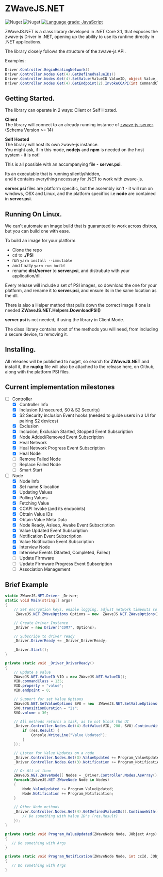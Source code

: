 # ZWaveJS.NET

![Nuget](https://img.shields.io/static/v1?label=license&message=MIT&color=green)
![Nuget](https://img.shields.io/nuget/v/zwavejs.net)
[![Language grade: JavaScript](https://img.shields.io/lgtm/grade/javascript/g/zwave-js/ZWaveJS.NET.svg?logo=lgtm&logoWidth=18)](https://lgtm.com/projects/g/zwave-js/ZWaveJS.NET/context:javascript)


ZWaveJS.NET is a class library developed in .NET Core 3.1, that exposes the zwave-js Driver in .NET, opening up the ability to use its runtime directly in .NET applications.  

The library closely follows the structure of the zwave-js API. 

Examples:  

```c#
Driver.Controller.BeginHealingNetwork()
Driver.Controller.Nodes.Get(4).GetDefinedValueIDs()
Driver.Controller.Nodes.Get(4).SetValue(ValueID ValueID, object Value, SetValueOptions Options = null)
Driver.Controller.Nodes.Get(4).GetEndpoint(2).InvokeCCAPI(int CommandClass, string Method, params object[] Params)
```  

## Getting Started.

The library can operate in 2 ways: Client or Self Hosted.  

**Client**  
The library will connect to an already running instance of [zwave-js-server](https://github.com/zwave-js/zwave-js-server). (Schema Version >= 14)

**Self Hosted**  
The library will host its own zwave-js instance.  
You might ask, if in this mode, **nodejs** and **npm** is needed on the host system - it is not!

This is all possible with an accompanying file - **server.psi**.

Its an executable that is running silently/hidden,  
and it contains everything necessary for .NET to work with zwave-js.  

**server.psi** files are platform specific, but the assembly isn't - it will run on windows, OSX and Linux, and the platform specifics i.e **node** are contained in **server.psi**.

## Running On Linux.
We can't automate an image build that is guaranteed to work across distros, but you can build one with ease.  

To build an image for your platform:
 - Clone the repo
 - cd to **./PSI**
 - run `yarn install --immutable`
 - and finally `yarn run build`
 - rename **dist/server** to **server.psi**, and distrubute with your application/dll.

Every release will include a set of PSI images, so download the one for your platform, and rename it to **server.psi**, and ensure its in the same location as the dll.

There is also a Helper method that pulls down the correct image if one is needed **ZWaveJS.NET.Helpers.DownloadPSI()**  

**server.psi** is not needed, if using the library in Client Mode.

The class library contains most of the methods you will need, from including a secure device, to removing it.

## Installing.

All releases will be published to nuget, so search for **ZWaveJS.NET** and install it, the **nupkg** file will also be attached to the release here, on Github, along with the platform PSI files.

## Current implementation milestones 

 - [ ] Controller
   - [x] Controller Info
   - [x] Inclusion (Unsecured, S0 & S2 Security)
   - [x] S2 Security inclusion Event hooks (needed to guide users in a UI for pairing S2 devices)
   - [x] Exclusion
   - [x] Inclusion, Exclusion Started, Stopped Event Subscription
   - [x] Node Added/Removed Event Subscription
   - [x] Heal Network
   - [x] Heal Network Progress Event Subscription
   - [x] Heal Node
   - [ ] Remove Failed Node
   - [ ] Replace Failed Node
   - [ ] Smart Start

 - [ ] Node
   - [x] Node Info
   - [x] Set name & location
   - [x] Updating Values
   - [x] Polling Values
   - [x] Fetching Value
   - [x] CCAPI Invoke (and its endpoints)
   - [x] Obtain Value IDs
   - [x] Obtain Value Meta Data
   - [x] Node Ready, Asleep, Awake Event Subscription
   - [x] Value Updated Event Subscription
   - [x] Notification Event Subscription
   - [x] Value Notification Event Subscription
   - [x] Interview Node
   - [x] Interview Events (Started, Completed, Failed)
   - [ ] Update Firmware
   - [ ] Update Firmware Progress Event Subscription
   - [ ] Association Management
  
  ## Brief Example
```c#
static ZWaveJS.NET.Driver _Driver;
static void Main(string[] args)
{
    // Set encryption keys, enable logging, adjust network timeouts so on and so forth.
     ZWaveJS.NET.ZWaveOptions Options = new  ZWaveJS.NET.ZWaveOptions();

    // Create Driver Instance
    _Driver = new Driver("COM7", Options);

    // Subscribe to driver ready
    _Driver.DriverReady += _Driver_DriverReady;
   
    _Driver.Start();
}

private static void _Driver_DriverReady()
{
    // Update a value
    ZWaveJS.NET.ValueID VID = new ZWaveJS.NET.ValueID();
    VID.commandClass = 135;
    VID.property = "value";
    VID.endpoint = 0;

    // Support for set Value Options
    ZWaveJS.NET.SetValueOptions SVO = new  ZWaveJS.NET.SetValueOptions();
    SVO.transitionDuration = "2s";
    SVO.volume = 30;

    // All methods returns a task, as to not block the UI
    _Driver.Controller.Nodes.Get(4).SetValue(VID, 200, SVO).ContinueWith((res) => {
        if (res.Result) {
            Console.WriteLine("Value Updated");
        }
    });

    // Listen for Value Updates on a node
    _Driver.Controller.Nodes.Get(3).ValueUpdated += Program_ValueUpdated;
    _Driver.Controller.Nodes.Get(3).Notification += Program_Notification;

    // Or All of them
    ZWaveJS.NET.ZWaveNode[] Nodes = _Driver.Controller.Nodes.AsArray();
    foreach(ZWaveJS.NET.ZWaveNode Node in Nodes)
    {
        Node.ValueUpdated += Program_ValueUpdated;
        Node.Notification += Program_Notification;
    }
    
    // Other Node methods
    _Driver.Controller.Nodes.Get(4).GetDefinedValueIDs().ContinueWith((res) => {
        // Do something with Value ID's (res.Result)
    });
}

private static void Program_ValueUpdated(ZWaveNode Node, JObject Args)
{
   // Do something with Args
}

private static void Program_Notification(ZWaveNode Node, int ccId, JObject Args)
{
   // Do something with Args
}
```
